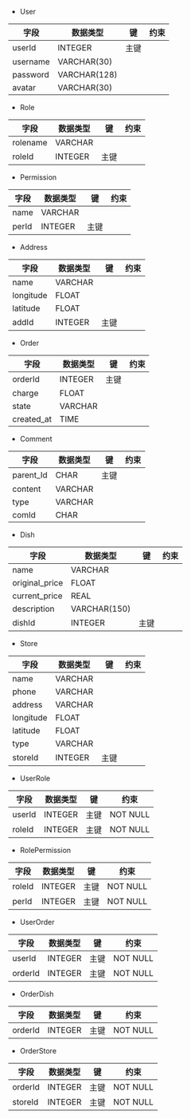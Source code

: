 - User

| 字段 | 数据类型 | 键 | 约束 |
| ------ | ------ | ------ | ------ |
  | userId| INTEGER| 主键 |
  | username| VARCHAR(30)|
  | password| VARCHAR(128)|
  | avatar| VARCHAR(30)|


- Role

| 字段 | 数据类型 | 键 | 约束 |
| ------ | ------ | ------ | ------ |
  | rolename| VARCHAR|
  | roleId| INTEGER| 主键 |


- Permission

| 字段 | 数据类型 | 键 | 约束 |
| ------ | ------ | ------ | ------ |
  | name| VARCHAR|
  | perId| INTEGER| 主键 |


- Address

| 字段 | 数据类型 | 键 | 约束 |
| ------ | ------ | ------ | ------ |
  | name| VARCHAR|
  | longitude| FLOAT|
  | latitude| FLOAT|
  | addId| INTEGER| 主键 |


- Order

| 字段 | 数据类型 | 键 | 约束 |
| ------ | ------ | ------ | ------ |
  | orderId| INTEGER| 主键 |
  | charge| FLOAT|
  | state| VARCHAR|
  | created_at| TIME|


- Comment

| 字段 | 数据类型 | 键 | 约束 |
| ------ | ------ | ------ | ------ |
  | parent_Id| CHAR| 主键 |
  | content| VARCHAR|
  | type| VARCHAR|
  | comId| CHAR|


- Dish

| 字段 | 数据类型 | 键 | 约束 |
| ------ | ------ | ------ | ------ |
  | name| VARCHAR|
  | original_price| FLOAT|
  | current_price| REAL|
  | description| VARCHAR(150)|
  | dishId| INTEGER| 主键 |


- Store

| 字段 | 数据类型 | 键 | 约束 |
| ------ | ------ | ------ | ------ |
  | name| VARCHAR|
  | phone| VARCHAR|
  | address| VARCHAR|
  | longitude| FLOAT|
  | latitude| FLOAT|
  | type| VARCHAR|
  | storeId| INTEGER| 主键 |


- UserRole

| 字段 | 数据类型 | 键 | 约束 |
| ------ | ------ | ------ | ------ |
  | userId| INTEGER|  主键 |NOT NULL
  | roleId| INTEGER|  主键 |NOT NULL


- RolePermission

| 字段 | 数据类型 | 键 | 约束 |
| ------ | ------ | ------ | ------ |
  | roleId| INTEGER|  主键 |NOT NULL
  | perId| INTEGER|  主键 |NOT NULL


- UserOrder

| 字段 | 数据类型 | 键 | 约束 |
| ------ | ------ | ------ | ------ |
  | userId| INTEGER|  主键 |NOT NULL
  | orderId| INTEGER|  主键 |NOT NULL


- OrderDish

| 字段 | 数据类型 | 键 | 约束 |
| ------ | ------ | ------ | ------ |
  | orderId| INTEGER|  主键 |NOT NULL


- OrderStore

| 字段 | 数据类型 | 键 | 约束 |
| ------ | ------ | ------ | ------ |
  | orderId| INTEGER|  主键 |NOT NULL
  | storeId| INTEGER|  主键 |NOT NULL

